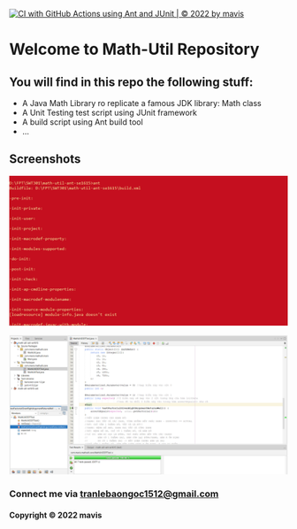 [![CI with GitHub Actions using Ant and JUnit | © 2022 by mavis](https://github.com/tranlebaongoc1512/math-util-ant-se1615/actions/workflows/ci-with-ant.yml/badge.svg)](https://github.com/tranlebaongoc1512/math-util-ant-se1615/actions/workflows/ci-with-ant.yml)

# Welcome to Math-Util Repository
## You will find in this repo the following stuff:
* A Java Math Library ro replicate a famous JDK library: Math class
* A Unit Testing test script using JUnit framework
* A build script using Ant build tool
* ...

## Screenshots
![Build progress](https://github.com/tranlebaongoc1512/math-util-ant-se1615/blob/main/screenshot/build-progress-with-ant.png)

![Source code](https://github.com/tranlebaongoc1512/math-util-ant-se1615/blob/main/screenshot/source-code-with-junit.png)
### Connect me via tranlebaongoc1512@gmail.com
#### Copyright &#169; 2022 mavis